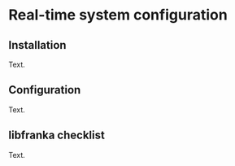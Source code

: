 # Real-time system configuration

## Installation

Text.

## Configuration

Text.

## libfranka checklist

Text.
